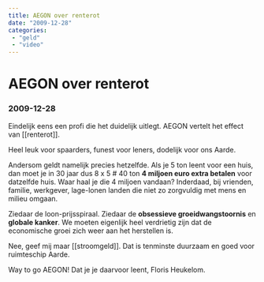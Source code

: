 ```yaml
---
title: AEGON over renterot
date: "2009-12-28"
categories:
 - "geld"
 - "video"
---
```

# AEGON over renterot
### 2009-12-28

Eindelijk eens een profi die het duidelijk uitlegt. AEGON vertelt het effect van [[renterot]].

Heel leuk voor spaarders, funest voor leners, dodelijk voor ons Aarde.

Andersom geldt namelijk precies hetzelfde. Als je 5 ton leent voor een huis, dan moet je in 30 jaar dus 8 x 5 #  40 ton
 **4 miljoen euro extra betalen** voor datzelfde huis. Waar haal je die 4 miljoen vandaan? Inderdaad, bij vrienden, familie, werkgever, lage-lonen landen die niet zo zorgvuldig met mens en milieu omgaan.

Ziedaar de loon-prijsspiraal. Ziedaar de **obsessieve groeidwangstoornis** en **globale kanker**. We moeten eigenlijk heel verdrietig zijn dat de economische groei zich weer aan het herstellen is.

Nee, geef mij maar [[stroomgeld]]. Dat is tenminste duurzaam en goed voor ruimteschip Aarde.

Way to go AEGON! Dat je je daarvoor leent, Floris Heukelom.
